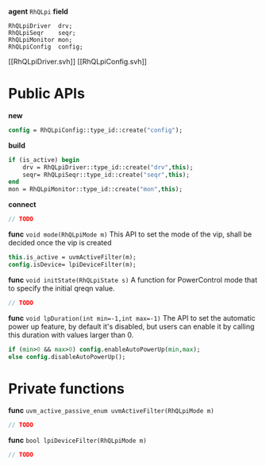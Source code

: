 **agent** `RhQLpi`
**field**
```
RhQLpiDriver  drv;
RhQLpiSeqr    seqr;
RhQLpiMonitor mon;
RhQLpiConfig  config;
```

[[RhQLpiDriver.svh]]
[[RhQLpiConfig.svh]]


# Public APIs
**new**
```systemverilog
config = RhQLpiConfig::type_id::create("config");
```
**build**
```systemverilog
if (is_active) begin
	drv = RhQLpiDriver::type_id::create("drv",this);
	seqr= RhQLpiSeqr::type_id::create("seqr",this);
end
mon = RhQLpiMonitor::type_id::create("mon",this);

```

**connect**
```systemverilog
// TODO
```

**func** `void mode(RhQLpiMode m)`
This API to set the mode of the vip, shall be decided once the vip is created
```systemverilog
this.is_active = uvmActiveFilter(m);
config.isDevice= lpiDeviceFilter(m);
```
**func** `void initState(RhQLpiState s)`
A function for PowerControl mode that to specify the initial qreqn value.
```systemverilog
// TODO
```

**func** `void lpDuration(int min=-1,int max=-1)`
The API to set the automatic power up feature, by default it's disabled, but users can enable it by calling this duration with values larger than 0.
```systemverilog
if (min>0 && max>0) config.enableAutoPowerUp(min,max);
else config.disableAutoPowerUp();
```

# Private functions
**func** `uvm_active_passive_enum uvmActiveFilter(RhQLpiMode m)`
```systemverilog
// TODO
```
**func** `bool lpiDeviceFilter(RhQLpiMode m)`
```systemverilog
// TODO
```
